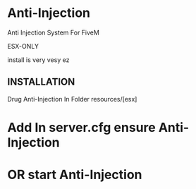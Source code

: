 # Anti-Injection
Anti Injection System For FiveM

ESX-ONLY

install is very vesy ez 

## INSTALLATION ##

Drug Anti-Injection In Folder resources/[esx]

# Add In server.cfg ensure Anti-Injection 

# OR start Anti-Injection
